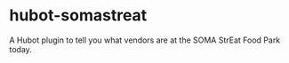 hubot-somastreat
================

A Hubot plugin to tell you what vendors are at the SOMA StrEat Food Park today.
